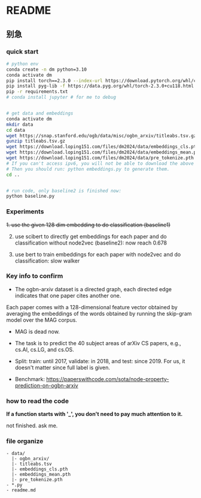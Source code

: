 # README

## 别急

### quick start

```bash
# python env
conda create -n dm python=3.10
conda activate dm
pip install torch==2.3.0 --index-url https://download.pytorch.org/whl/cu118 # u should change the cuda version according to your system. This works for me.
pip install pyg-lib -f https://data.pyg.org/whl/torch-2.3.0+cu118.html # accordingly
pip -r requirements.txt
# conda install jupyter # for me to debug


# get data and embeddings
conda activate dm
mkdir data
cd data
wget https://snap.stanford.edu/ogb/data/misc/ogbn_arxiv/titleabs.tsv.gz
gunzip titleabs.tsv.gz
wget https://download.loping151.com/files/dm2024/data/embeddings_cls.pth
wget https://download.loping151.com/files/dm2024/data/embeddings_mean.pth
wget https://download.loping151.com/files/dm2024/data/pre_tokenize.pth
# If you can't access ipv6, you will not be able to download the above 2 files.
# Then you should run: python embeddings.py to generate them.
cd ..


# run code, only baseline2 is finished now:
python baseline.py
```

### Experiments

~~1. use the given 128 dim embedding to do classification (baseline1)~~

2. use scibert to directly get embeddings for each paper and do classification without node2vec (baseline2): now reach 0.678

3. use bert to train embeddings for each paper with node2vec and do classification: slow walker

### Key info to confirm
- The ogbn-arxiv dataset is a directed graph, each directed edge indicates that one paper cites another one.

Each paper comes with a 128-dimensional feature vector obtained by averaging the embeddings of the words obtained by running the skip-gram model over the MAG corpus.

- MAG is dead now.

- The task is to predict the 40 subject areas of arXiv CS papers, e.g., cs.AI, cs.LG, and cs.OS.

- Split: train: until 2017, validate: in 2018, and test: since 2019. For us, it doesn't matter since full label is given.

- Benchmark: https://paperswithcode.com/sota/node-property-prediction-on-ogbn-arxiv

### how to read the code

**If a function starts with '_', you don't need to pay much attention to it.**

not finished. ask me.

### file organize

```
- data/
  |- ogbn_arxiv/
  |- titleabs.tsv
  |- embeddings_cls.pth
  |- embeddings_mean.pth
  |- pre_tokenize.pth
- *.py
- readme.md
```

